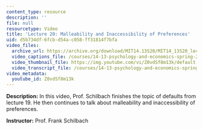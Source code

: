 ```yaml
---
content_type: resource
description: ''
file: null
resourcetype: Video
title: 'Lecture 20: Malleability and Inaccessibility of Preferences'
uid: d5b734df-6fcb-d54a-c058-ff31814f7bfa
video_files:
  archive_url: https://archive.org/download/MIT14.13S20/MIT14_13S20_lec20_300k.mp4
  video_captions_file: /courses/14-13-psychology-and-economics-spring-2020/df569254942c5794b385778b5c3cde72_Z0vdSf8m13k.vtt
  video_thumbnail_file: https://img.youtube.com/vi/Z0vdSf8m13k/default.jpg
  video_transcript_file: /courses/14-13-psychology-and-economics-spring-2020/3bcbb538917567123357fa0e4a11daf0_Z0vdSf8m13k.pdf
video_metadata:
  youtube_id: Z0vdSf8m13k
---
```


**Description:** In this video, Prof. Schilbach finishes the topic of defaults from lecture 19. He then continues to talk about malleability and inaccessibility of preferences.

**Instructor:** Prof. Frank Schilbach
